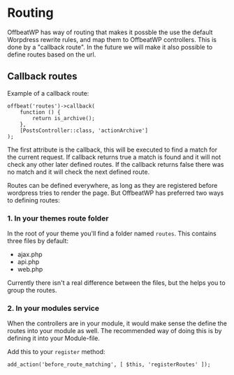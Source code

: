 # Routing

OffbeatWP has way of routing that makes it possble the use the default Worpdress rewrite rules, and map them to OffbeatWP controllers. This is done by a "callback route". In the future we will make it also possible to define routes based on the url.

## Callback routes

Example of a callback route:

```
offbeat('routes')->callback( 
    function () {
        return is_archive();
    },
    [PostsController::class, 'actionArchive']
);
```

The first attribute is the callback, this will be executed to find a match for the current request. If callback returns true a match is found and it will not check any other later defined routes. If the callback returns false there was no match and it will check the next defined route. 

Routes can be defined everywhere, as long as they are registered before wordpress tries to render the page. But OffbeatWP has preferred two ways to defining routes:

### 1. In your themes route folder

In the root of your theme you'll find a folder named `routes`. This contains three files by default:
- ajax.php
- api.php
- web.php

Currently there isn't a real difference between the files, but the helps you to group the routes.

### 2. In your modules service

When the controllers are in your module, it would make sense the define the routes into your module as well. The recommended way of doing this is by defining it into your Module-file. 

Add this to your `register` method:

```
add_action('before_route_matching', [ $this, 'registerRoutes' ]);
```

